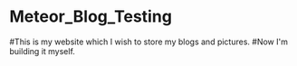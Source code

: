 # Meteor_Blog_Testing

#This is my website which I wish to store my blogs and pictures.
#Now I'm building it myself.
